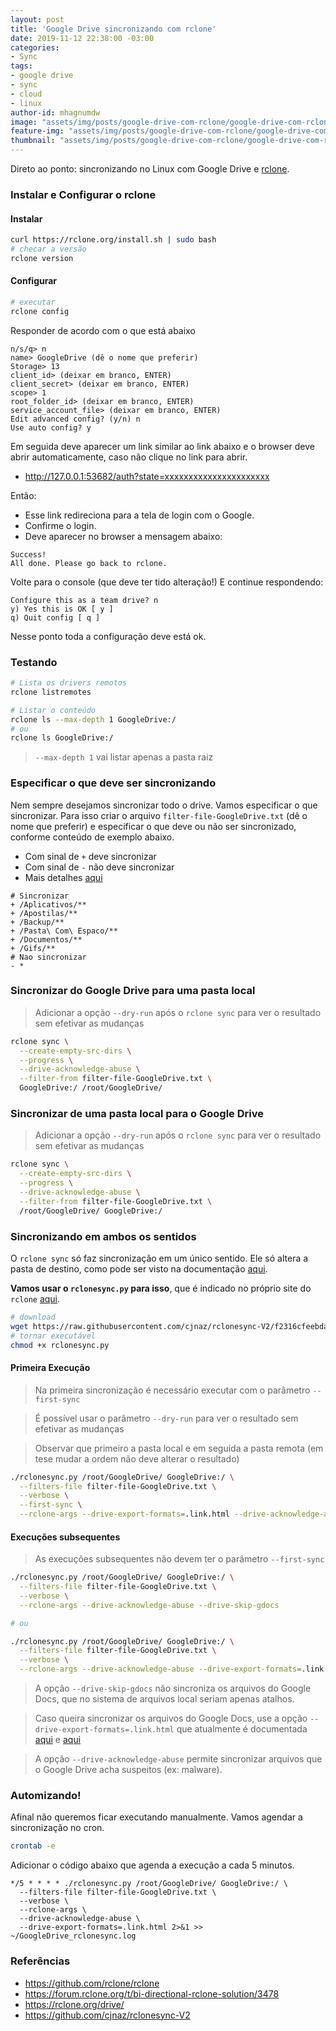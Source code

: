 ```yaml
---
layout: post
title: 'Google Drive sincronizando com rclone'
date: 2019-11-12 22:38:00 -03:00
categories:
- Sync
tags:
- google drive
- sync
- cloud
- linux
author-id: mhagnumdw
image: "assets/img/posts/google-drive-com-rclone/google-drive-com-rclone-banner.png"
feature-img: "assets/img/posts/google-drive-com-rclone/google-drive-com-rclone-banner.png"
thumbnail: "assets/img/posts/google-drive-com-rclone/google-drive-com-rclone-banner.png"
---
```


Direto ao ponto: sincronizando no Linux com Google Drive e [rclone](https://rclone.org/).

<!--more-->

### Instalar e Configurar o rclone

#### Instalar
```bash
curl https://rclone.org/install.sh | sudo bash
# checar a versão
rclone version
```

#### Configurar

```bash
# executar
rclone config
```

Responder de acordo com o que está abaixo
```
n/s/q> n
name> GoogleDrive (dê o nome que preferir)
Storage> 13
client_id> (deixar em branco, ENTER)
client_secret> (deixar em branco, ENTER)
scope> 1
root_folder_id> (deixar em branco, ENTER)
service_account_file> (deixar em branco, ENTER)
Edit advanced config? (y/n) n
Use auto config? y
```

Em seguida deve aparecer um link similar ao link abaixo e o browser deve abrir automaticamente, caso não clique no link para abrir.

- http://127.0.0.1:53682/auth?state=xxxxxxxxxxxxxxxxxxxxxx

Então:

- Esse link redireciona para a tela de login com o Google.
- Confirme o login.
- Deve aparecer no browser a mensagem abaixo:

```
Success!
All done. Please go back to rclone.
```

Volte para o console (que deve ter tido alteração!) E continue respondendo:

```
Configure this as a team drive? n
y) Yes this is OK [ y ]
q) Quit config [ q ]
```

Nesse ponto toda a configuração deve está ok.

### Testando

```bash
# Lista os drivers remotos
rclone listremotes

# Listar o conteúdo
rclone ls --max-depth 1 GoogleDrive:/
# ou
rclone ls GoogleDrive:/
```

> `--max-depth 1` vai listar apenas a pasta raiz


### Especificar o que deve ser sincronizando

Nem sempre desejamos sincronizar todo o drive. Vamos especificar o que sincronizar. Para isso criar o arquivo `filter-file-GoogleDrive.txt` (dê o nome que preferir) e especificar o que deve ou não ser sincronizado, conforme conteúdo de exemplo abaixo.
- Com sinal de `+` deve sincronizar
- Com sinal de `-` não deve sincronizar
- Mais detalhes [aqui](https://rclone.org/filtering/)


```
# Sincronizar
+ /Aplicativos/**
+ /Apostilas/**
+ /Backup/**
+ /Pasta\ Com\ Espaco/**
+ /Documentos/**
+ /Gifs/**
# Nao sincronizar
- *
```


### Sincronizar do Google Drive para uma pasta local

> Adicionar a opção `--dry-run` após o `rclone sync` para ver o resultado sem efetivar as mudanças

```bash
rclone sync \
  --create-empty-src-dirs \
  --progress \
  --drive-acknowledge-abuse \
  --filter-from filter-file-GoogleDrive.txt \
  GoogleDrive:/ /root/GoogleDrive/
```

### Sincronizar de uma pasta local para o Google Drive

> Adicionar a opção `--dry-run` após o `rclone sync` para ver o resultado sem efetivar as mudanças

```bash
rclone sync \
  --create-empty-src-dirs \
  --progress \
  --drive-acknowledge-abuse \
  --filter-from filter-file-GoogleDrive.txt \
  /root/GoogleDrive/ GoogleDrive:/
```

### Sincronizando em ambos os sentidos

O `rclone sync` só faz sincronização em um único sentido. Ele só altera a pasta de destino, como pode ser visto na documentação [aqui](https://rclone.org/commands/rclone_sync/).

**Vamos usar o `rclonesync.py` para isso**, que é indicado no próprio site do `rclone` [aqui](https://github.com/rclone/rclone/wiki/Third-Party-Integrations-with-rclone#rclonesync-v2).


```bash
# download
wget https://raw.githubusercontent.com/cjnaz/rclonesync-V2/f2316cfeebda1532c343890668ec972bf3bb276e/rclonesync.py
# tornar executável
chmod +x rclonesync.py
```

#### Primeira Execução
> Na primeira sincronização é necessário executar com o parâmetro `--first-sync`

> É possível usar o parâmetro `--dry-run` para ver o resultado sem efetivar as mudanças

> Observar que primeiro a pasta local e em seguida a pasta remota (em tese mudar a ordem não deve alterar o resultado)

```bash
./rclonesync.py /root/GoogleDrive/ GoogleDrive:/ \
  --filters-file filter-file-GoogleDrive.txt \
  --verbose \
  --first-sync \
  --rclone-args --drive-export-formats=.link.html --drive-acknowledge-abuse
```

#### Execuções subsequentes
> As execuções subsequentes não devem ter o parâmetro `--first-sync`

```bash
./rclonesync.py /root/GoogleDrive/ GoogleDrive:/ \
  --filters-file filter-file-GoogleDrive.txt \
  --verbose \
  --rclone-args --drive-acknowledge-abuse --drive-skip-gdocs

# ou

./rclonesync.py /root/GoogleDrive/ GoogleDrive:/ \
  --filters-file filter-file-GoogleDrive.txt \
  --verbose \
  --rclone-args --drive-acknowledge-abuse --drive-export-formats=.link.html
```

> A opção `--drive-skip-gdocs` não sincroniza os arquivos do Google Docs, que no sistema de arquivos local seriam apenas atalhos.

> Caso queira sincronizar os arquivos do Google Docs, use a opção `--drive-export-formats=.link.html` que atualmente é documentada [aqui](https://github.com/rclone/rclone/pull/2479) e [aqui](https://rclone.org/drive/#import-export-of-google-documents)

> A opção `--drive-acknowledge-abuse` permite sincronizar arquivos que o Google Drive acha suspeitos (ex: malware).

### Automizando!

Afinal não queremos ficar executando manualmente. Vamos agendar a sincronização no cron.

```bash
crontab -e
```

Adicionar o código abaixo que agenda a execução a cada 5 minutos.

```
*/5 * * * * ./rclonesync.py /root/GoogleDrive/ GoogleDrive:/ \
  --filters-file filter-file-GoogleDrive.txt \
  --verbose \
  --rclone-args \
  --drive-acknowledge-abuse \
  --drive-export-formats=.link.html 2>&1 >> ~/GoogleDrive_rclonesync.log
```

### Referências

- https://github.com/rclone/rclone
- https://forum.rclone.org/t/bi-directional-rclone-solution/3478
- https://rclone.org/drive/
- https://github.com/cjnaz/rclonesync-V2
